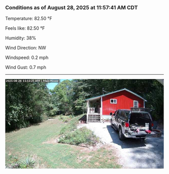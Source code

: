 ### Conditions as of August 28, 2025 at 11:57:41 AM CDT 

Temperature: 82.50 &deg;F

Feels like: 82.50 &deg;F

Humidity: 38%

Wind Direction: NW

Windspeed: 0.2 mph

Wind Gust: 0.7 mph

---

<img src="./images/latest.jpeg"/>

